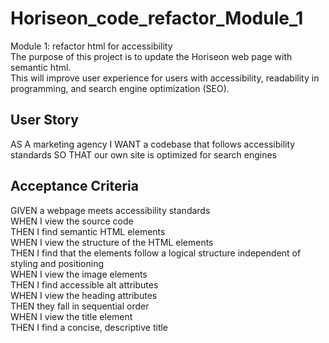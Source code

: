 # Horiseon_code_refactor_Module_1

Module 1: refactor html for accessibility  
The purpose of this project is to update the Horiseon web page with semantic html.  
This will improve user experience for users with accessibility, readability in programming, and search engine optimization (SEO).

## User Story
AS A marketing agency
I WANT a codebase that follows accessibility standards
SO THAT our own site is optimized for search engines

## Acceptance Criteria
GIVEN a webpage meets accessibility standards  
WHEN I view the source code  
THEN I find semantic HTML elements  
WHEN I view the structure of the HTML elements  
THEN I find that the elements follow a logical structure independent of styling and positioning  
WHEN I view the image elements  
THEN I find accessible alt attributes  
WHEN I view the heading attributes  
THEN they fall in sequential order  
WHEN I view the title element  
THEN I find a concise, descriptive title  
